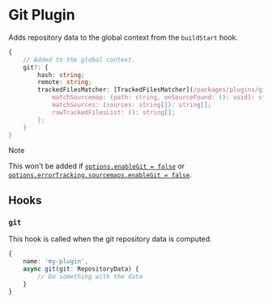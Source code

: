 # Git Plugin <!-- #omit in toc -->

Adds repository data to the global context from the `buildStart` hook.

```typescript
{
    // Added to the global context.
    git?: {
        hash: string;
        remote: string;
        trackedFilesMatcher: [TrackedFilesMatcher](/packages/plugins/git/src/trackedFilesMatcher.ts) {
            matchSourcemap: (path: string, onSourceFound: (): void): string[];
            matchSources: (sources: string[]): string[];
            rawTrackedFilesList: (): string[];
        };
    }
}
```

> [!NOTE]
> This won't be added if [`options.enableGit = false`](/#enablegit) or [`options.errorTracking.sourcemaps.enableGit = false`](/packages/plugins/error-tracking#errortrackingsourcemapsenablegit).

## Hooks

### `git`

This hook is called when the git repository data is computed.

```typescript
{
    name: 'my-plugin',
    async git(git: RepositoryData) {
        // Do something with the data
    }
}
```
